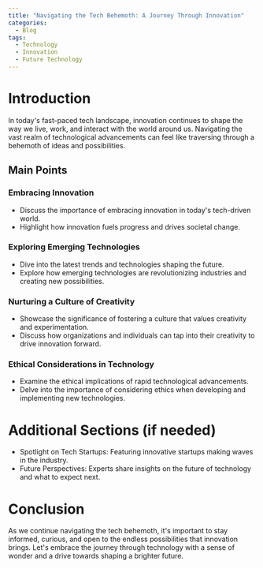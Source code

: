 ```yaml
---
title: "Navigating the Tech Behemoth: A Journey Through Innovation"
categories:
  - Blog
tags:
  - Technology
  - Innovation
  - Future Technology
---
```


# Introduction
In today's fast-paced tech landscape, innovation continues to shape the way we live, work, and interact with the world around us. Navigating the vast realm of technological advancements can feel like traversing through a behemoth of ideas and possibilities.

## Main Points
### Embracing Innovation
- Discuss the importance of embracing innovation in today's tech-driven world.
- Highlight how innovation fuels progress and drives societal change.

### Exploring Emerging Technologies
- Dive into the latest trends and technologies shaping the future.
- Explore how emerging technologies are revolutionizing industries and creating new possibilities.

### Nurturing a Culture of Creativity
- Showcase the significance of fostering a culture that values creativity and experimentation.
- Discuss how organizations and individuals can tap into their creativity to drive innovation forward.

### Ethical Considerations in Technology
- Examine the ethical implications of rapid technological advancements.
- Delve into the importance of considering ethics when developing and implementing new technologies.

# Additional Sections (if needed)
- Spotlight on Tech Startups: Featuring innovative startups making waves in the industry.
- Future Perspectives: Experts share insights on the future of technology and what to expect next.

# Conclusion
As we continue navigating the tech behemoth, it's important to stay informed, curious, and open to the endless possibilities that innovation brings. Let's embrace the journey through technology with a sense of wonder and a drive towards shaping a brighter future.